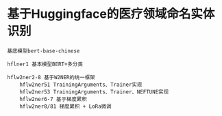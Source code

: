 # 基于Huggingface的医疗领域命名实体识别
    
    基底模型bert-base-chinese
    
    hflner1 基本模型BERT+多分类
    
    hflw2ner2-8 基于W2NER的统一框架
        hflw2ner51 TrainingArguments、Trainer实现
        hflw2ner53 TrainingArguments、Trainer、NEFTUNE实现
        hflw2ner6-7 基于梯度累积
        hflw2ner8/81 梯度累积 + LoRa微调